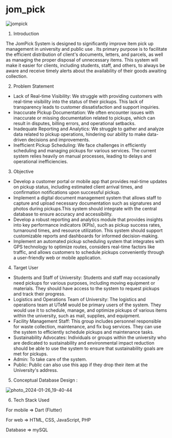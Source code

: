# jom_pick

![jompick](https://github.com/zahir248/jom_pick/assets/90888537/cc27644b-758a-43af-9f34-7760f2ffe7dd)

1. Introduction

The JomPick System is designed to significantly improve item pick up management in university and public use . Its primary purpose is to facilitate the efficient distribution of client's documents, letters, and parcels, as well as managing the proper disposal of unnecessary items. This system will make it easier for clients, including students, staff, and others, to always be aware and receive timely alerts about the availability of their goods awaiting collection.

2. Problem Statement

- Lack of Real-time Visibility: We struggle with providing customers with real-time visibility into the status of their pickups. This lack of transparency leads to customer dissatisfaction and support inquiries.
- Inaccurate Pickup Documentation: We often encounter issues with inaccurate or missing documentation related to pickups, which can result in disputes, billing errors, and operational setbacks.
- Inadequate Reporting and Analytics: We struggle to gather and analyze data related to pickup operations, hindering our ability to make data-driven decisions and improvements.
- Inefficient Pickup Scheduling: We face challenges in efficiently scheduling and managing pickups for various services. The current system relies heavily on manual processes, leading to delays and operational 
  inefficiencies.

3. Objective

- Develop a customer portal or mobile app that provides real-time updates on pickup status, including estimated client arrival times, and confirmation notifications upon successful pickup.
- Implement a digital document management system that allows staff to capture and upload necessary documentation such as signatures and photos during pickups.This system should integrate with the central database 
  to ensure accuracy and accessibility.
- Develop a robust reporting and analytics module that provides insights into key performance indicators (KPIs), such as pickup success rates, turnaround times, and resource utilization. This system should 
  support customizable reports and dashboards for informed decision-making.
- Implement an automated pickup scheduling system that integrates with GPS technology to optimize routes, considers real-time factors like traffic, and allows customers to schedule pickups conveniently through a 
  user-friendly web or mobile application.

4. Target User

- Students and Staff of University: Students and staff may occasionally need pickups for various purposes, including moving equipment or materials. They should have access to the system to request pickups and 
  track their progress.
- Logistics and Operations Team of University: The logistics and operations team at UTeM would be primary users of the system. They would use it to schedule, manage, and optimize pickups of various items within 
  the university, such as mail, supplies, and equipment.
- Facility Management Staff: This group includes personnel responsible for waste collection, maintenance, and fix bug services. They can use the system to efficiently schedule pickups and maintenance tasks.
- Sustainability Advocates: Individuals or groups within the university who are dedicated to sustainability and environmental impact reduction should be able to use the system to ensure that sustainability goals 
  are met for pickups.
- Admin: To take care of the system.
- Public: Public can also use this app if they drop their item at the University's address.

5. Conceptual Database Design : 

![photo_2024-01-26_19-40-44](https://github.com/zahir248/jom_pick/assets/129832790/5b8c8b00-8325-41b3-8477-51e20bb93ba9)


6. Tech Stack Used

For mobile => Dart (Flutter)

For web => HTML, CSS, JavaScript, PHP

Database => mySQL


